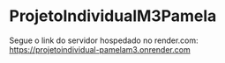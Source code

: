 # ProjetoIndividualM3Pamela

Segue o link do servidor hospedado no render.com: https://projetoindividual-pamelam3.onrender.com
